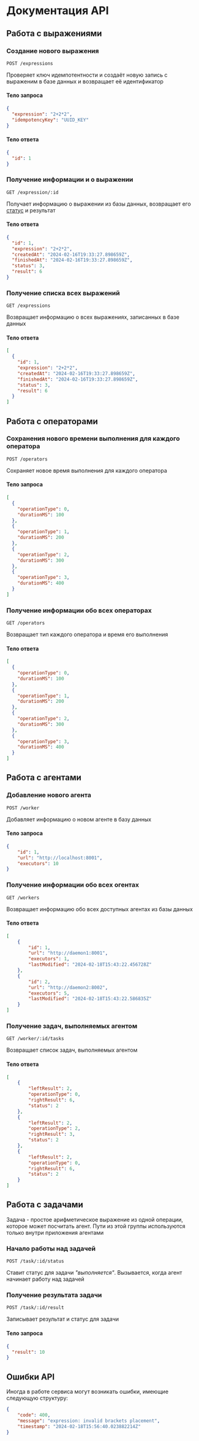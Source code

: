 # Документация API

## Работа с выражениями
### Создание нового выражения
```HTTP
POST /expressions
```
Проверяет ключ идемпотентности и создаёт новую запись с выраженим в базе данных и возвращает её идентификатор
#### Тело запроса
```json
{
  "expression": "2+2*2",
  "idempotencyKey": "UUID_KEY"
}
```
#### Тело ответа
```json
{
  "id": 1
}
```

### Получение информации и о выражении
```HTTP
GET /expression/:id
```
Получает информацию о выражении из базы данных, возвращает его [статус](Statuses.md) и результат
#### Тело ответа
```json
{
  "id": 1,
  "expression": "2+2*2",
  "createdAt": "2024-02-16T19:33:27.898659Z",
  "finishedAt": "2024-02-16T19:33:27.898659Z",
  "status": 3,
  "result": 6
}
```

### Получение списка всех выражений
```HTTP
GET /expressions
```
Возвращает информацию о всех выражениях, записанных в базе данных
#### Тело ответа
```json
[
  {
    "id": 1,
    "expression": "2+2*2",
    "createdAt": "2024-02-16T19:33:27.898659Z",
    "finishedAt": "2024-02-16T19:33:27.898659Z",
    "status": 3,
    "result": 6
  }
]
```

## Работа с операторами
### Сохранения нового времени выполнения для каждого оператора
```HTTP
POST /operators
```
Сохраняет новое время выполнения для каждого оператора
#### Тело запроса
```json
[
  {
    "operationType": 0,
    "durationMS": 100
  },
  {
    "operationType": 1,
    "durationMS": 200
  },
  {
    "operationType": 2,
    "durationMS": 300
  },
  {
    "operationType": 3,
    "durationMS": 400
  }
]
```

### Получение информации обо всех операторах
```HTTP
GET /operators
```
Возвращает тип каждого оператора и время его выполнения
#### Тело ответа
```json
[
  {
    "operationType": 0,
    "durationMS": 100
  },
  {
    "operationType": 1,
    "durationMS": 200
  },
  {
    "operationType": 2,
    "durationMS": 300
  },
  {
    "operationType": 3,
    "durationMS": 400
  }
]
```

## Работа с агентами
### Добавление нового агента
```HTTP
POST /worker
```
Добавляет информацию о новом агенте в базу данных
#### Тело запроса
```json
{
    "id": 1,
    "url": "http://localhost:8001",
    "executors": 10
}
```

### Получение информации обо всех огентах
```HTTP
GET /workers
```
Возвращает информацию обо всех доступных агентах из базы данных
#### Тело ответа
```json
[
    {
        "id": 1,
        "url": "http://daemon1:8001",
        "executors": 1,
        "lastModified": "2024-02-18T15:43:22.456728Z"
    },
    {
        "id": 2,
        "url": "http://daemon2:8002",
        "executors": 5,
        "lastModified": "2024-02-18T15:43:22.586835Z"
    }
]
```

### Получение задач, выполняемых агентом
```HTTP
GET /worker/:id/tasks
```
Возвращает список задач, выполняемых агентом
#### Тело ответа
```json
[
    {
        "leftResult": 2,
        "operationType": 0,
        "rightResult": 6,
        "status": 2
    },
    {
        "leftResult": 2,
        "operationType": 2,
        "rightResult": 3,
        "status": 2
    },
    {
        "leftResult": 2,
        "operationType": 0,
        "rightResult": 6,
        "status": 2
    }
]
```

## Работа с задачами
Задача - простое арифметическое выражение из одной операции, которое может посчитать агент. Пути из этой группы используются только внутри приложения агентами
### Начало работы над задачей
```HTTP
POST /task/:id/status
```
Ставит статус для задачи *"выполняется"*. Вызывается, когда агент начинает работу над задачей

### Получение результата задачи
```HTTP
POST /task/:id/result
```
Записывает результат и статус для задачи
#### Тело запроса
```json
{
  "result": 10
}
```

## Ошибки API
Иногда в работе сервиса могут возникать ошибки, имеющие следующую структуру:
```json
{
    "code": 400,
    "message": "expression: invalid brackets placement",
    "timestamp": "2024-02-18T15:56:40.023882214Z"
}
```